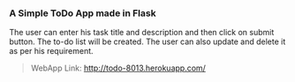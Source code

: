 ### A Simple ToDo App made in Flask

The user can enter his task title and description and then click on submit button. The to-do list will be created. The user can also update and delete it as per his requirement.

> WebApp Link: http://todo-8013.herokuapp.com/